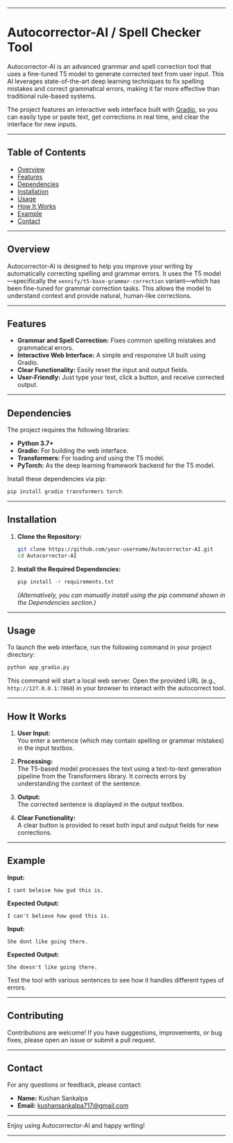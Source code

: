 

---

# Autocorrector-AI / Spell Checker Tool

Autocorrector-AI is an advanced grammar and spell correction tool that uses a fine-tuned T5 model to generate corrected text from user input. This AI leverages state-of-the-art deep learning techniques to fix spelling mistakes and correct grammatical errors, making it far more effective than traditional rule-based systems.

The project features an interactive web interface built with [Gradio](https://gradio.app/), so you can easily type or paste text, get corrections in real time, and clear the interface for new inputs.

---

## Table of Contents

- [Overview](#overview)
- [Features](#features)
- [Dependencies](#dependencies)
- [Installation](#installation)
- [Usage](#usage)
- [How It Works](#how-it-works)
- [Example](#example)
- [Contact](#contact)

---

## Overview

Autocorrector-AI is designed to help you improve your writing by automatically correcting spelling and grammar errors. It uses the T5 model—specifically the `vennify/t5-base-grammar-correction` variant—which has been fine-tuned for grammar correction tasks. This allows the model to understand context and provide natural, human-like corrections.

---

## Features

- **Grammar and Spell Correction:** Fixes common spelling mistakes and grammatical errors.
- **Interactive Web Interface:** A simple and responsive UI built using Gradio.
- **Clear Functionality:** Easily reset the input and output fields.
- **User-Friendly:** Just type your text, click a button, and receive corrected output.

---

## Dependencies

The project requires the following libraries:

- **Python 3.7+**
- **Gradio:** For building the web interface.
- **Transformers:** For loading and using the T5 model.
- **PyTorch:** As the deep learning framework backend for the T5 model.

Install these dependencies via pip:

```bash
pip install gradio transformers torch
```

---

## Installation

1. **Clone the Repository:**

   ```bash
   git clone https://github.com/your-username/Autocorrector-AI.git
   cd Autocorrector-AI
   ```


2. **Install the Required Dependencies:**

   ```bash
   pip install -r requirements.txt
   ```

   *(Alternatively, you can manually install using the pip command shown in the Dependencies section.)*

---

## Usage

To launch the web interface, run the following command in your project directory:

```bash
python app_gradio.py
```

This command will start a local web server. Open the provided URL (e.g., `http://127.0.0.1:7860`) in your browser to interact with the autocorrect tool.

---

## How It Works

1. **User Input:**  
   You enter a sentence (which may contain spelling or grammar mistakes) in the input textbox.

2. **Processing:**  
   The T5-based model processes the text using a text-to-text generation pipeline from the Transformers library. It corrects errors by understanding the context of the sentence.

3. **Output:**  
   The corrected sentence is displayed in the output textbox.

4. **Clear Functionality:**  
   A clear button is provided to reset both input and output fields for new corrections.

---

## Example

**Input:**  
```
I cant beleive how gud this is.
```

**Expected Output:**  
```
I can't believe how good this is.
```

**Input:**  
```
She dont like going there.
```

**Expected Output:**  
```
She doesn't like going there.

```

Test the tool with various sentences to see how it handles different types of errors.

---

## Contributing

Contributions are welcome! If you have suggestions, improvements, or bug fixes, please open an issue or submit a pull request.

---

## Contact

For any questions or feedback, please contact:

- **Name:** Kushan Sankalpa
- **Email:** kushansankalpa717@gmail.com

---

Enjoy using Autocorrector-AI and happy writing!

---

